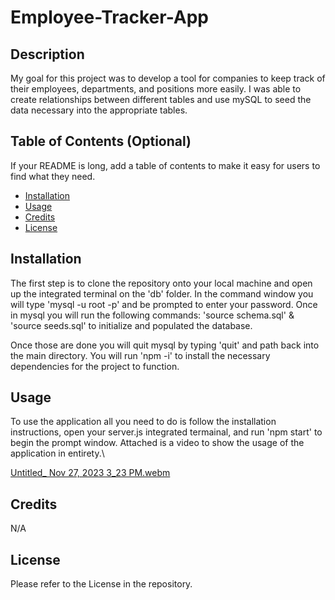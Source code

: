 # Employee-Tracker-App

## Description

My goal for this project was to develop a tool for companies to keep track of their employees, departments, and positions more easily.  I was able to create relationships between different tables and use mySQL to seed the data necessary into the appropriate tables.

## Table of Contents (Optional)

If your README is long, add a table of contents to make it easy for users to find what they need.

- [Installation](#installation)
- [Usage](#usage)
- [Credits](#credits)
- [License](#license)

## Installation

The first step is to clone the repository onto your local machine and open up the integrated terminal on the 'db' folder. In the command window you will type 'mysql -u root -p' and be prompted to enter your password.  Once in mysql you will run the following commands: 'source schema.sql' & 'source seeds.sql' to initialize and populated the database.

Once those are done you will quit mysql by typing 'quit' and path back into the main directory.  You will run 'npm -i' to install the necessary dependencies for the project to function.

## Usage

To use the application all you need to do is follow the installation instructions, open your server.js integrated termainal, and run 'npm start' to begin the prompt window.  Attached is a video to show the usage of the application in entirety.\

[Untitled_ Nov 27, 2023 3_23 PM.webm](https://github.com/Jp0st/Employee-Tracker-App/assets/108998647/eeb08093-d6d3-4830-a986-afa279d06441)

## Credits

N/A

## License

Please refer to the License in the repository.

